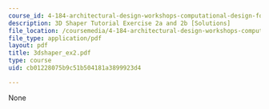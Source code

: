 ```yaml
---
course_id: 4-184-architectural-design-workshops-computational-design-for-housing-spring-2002
description: 3D Shaper Tutorial Exercise 2a and 2b [Solutions]
file_location: /coursemedia/4-184-architectural-design-workshops-computational-design-for-housing-spring-2002/cb01228075b9c51b504181a3899923d4_3dshaper_ex2.pdf
file_type: application/pdf
layout: pdf
title: 3dshaper_ex2.pdf
type: course
uid: cb01228075b9c51b504181a3899923d4

---
```

None